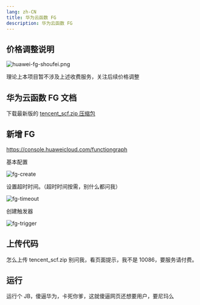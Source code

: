 ```yaml
---
lang: zh-CN
title: 华为云函数 FG
description: 华为云函数 FG
---
```


## 价格调整说明

![huawei-fg-shoufei.png](/images/huawei-fg-shoufei.png)

理论上本项目暂不涉及上述收费服务，关注后续价格调整

## 华为云函数 FG 文档 <TestedVersion type="fg" />

下载最新版的 [tencent_scf.zip 压缩包](https://github.com/catlair/BiliOutils/releases/latest)

<!-- 加速下载：
<MyLink :href="downloadUrl"></MyLink> -->

<!-- 把 {{tagName}} 替换成最新版本号即可 -->

<!-- 文件下载的 baidu_cfc.zip，但是配置方式除了百度的，也可以参考 SCF 的创建 config.json -->

## 新增 FG

<https://console.huaweicloud.com/functiongraph>

基本配置

![fg-create](/images/fg-create.png)

设置超时时间。（超时时间按需，别什么都问我）

![fg-timeout](/images/fg-timeout.png)

创建触发器

![fg-trigger](/images/fg-trigger.png)

## 上传代码

怎么上传 tencent_scf.zip 别问我，看页面提示，我不是 10086，要服务请付费。

## 运行

运行个 JB，傻逼华为，卡死你爹，这就傻逼网页还想要用户，要尼玛么

<!-- <script setup>
import { storeToRefs } from 'pinia';
import { useReleasesStore } from '@stores/releases';

const { tagName } = storeToRefs(useReleasesStore());
const ghproxy = __GLOBAL_GHPROXY__
const downloadUrl = `https://${ghproxy}/https://github.com/catlair/BiliOutils/releases/download/${tagName.value}/baidu_cfc.zip`
</script> -->
